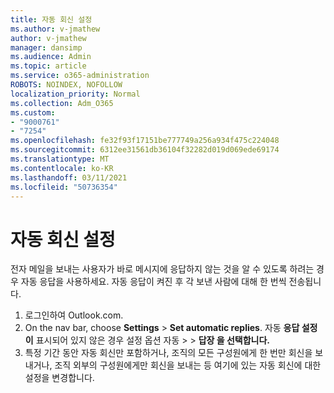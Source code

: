 ```yaml
---
title: 자동 회신 설정
ms.author: v-jmathew
author: v-jmathew
manager: dansimp
ms.audience: Admin
ms.topic: article
ms.service: o365-administration
ROBOTS: NOINDEX, NOFOLLOW
localization_priority: Normal
ms.collection: Adm_O365
ms.custom:
- "9000761"
- "7254"
ms.openlocfilehash: fe32f93f17151be777749a256a934f475c224048
ms.sourcegitcommit: 6312ee31561db36104f32282d019d069ede69174
ms.translationtype: MT
ms.contentlocale: ko-KR
ms.lasthandoff: 03/11/2021
ms.locfileid: "50736354"
---
```

# <a name="set-up-an-automatic-reply"></a>자동 회신 설정

전자 메일을 보내는 사용자가 바로 메시지에 응답하지 않는 것을 알 수 있도록 하려는 경우 자동 응답을 사용하세요. 자동 응답이 켜진 후 각 보낸 사람에 대해 한 번씩 전송됩니다.

1. 로그인하여 Outlook.com.
2. On the nav bar, choose **Settings**  >  **Set automatic replies**. 자동 **응답 설정이** 표시되어 있지 않은 경우 설정 옵션 자동  >    >  **답장 을 선택합니다.**
3. 특정 기간 동안 자동 회신만 포함하거나, 조직의 모든 구성원에게 한 번만 회신을 보내거나, 조직 외부의 구성원에게만 회신을 보내는 등 여기에 있는 자동 회신에 대한 설정을 변경합니다.
